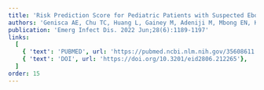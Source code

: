 ```yaml
---
title: 'Risk Prediction Score for Pediatric Patients with Suspected Ebola Virus Disease'
authors: 'Genisca AE, Chu TC, Huang L, Gainey M, Adeniji M, Mbong EN, Kennedy SB, Laghari R, Nganga F, Muhayangabo RF, Vaishnav H, Perera SM, Colubri A, Levine AC, Michelow IC'
publication: 'Emerg Infect Dis. 2022 Jun;28(6):1189-1197'
links:
  [
    { 'text': 'PUBMED', url: 'https://pubmed.ncbi.nlm.nih.gov/35608611'},
    { 'text': 'DOI', url: 'https://doi.org/10.3201/eid2806.212265'},
  ]
order: 15
---
```

